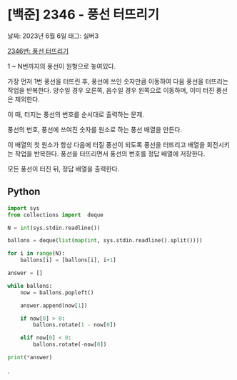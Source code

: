 # [백준] 2346 - 풍선 터뜨리기

날짜: 2023년 6월 6일
태그: 실버3

[2346번: 풍선 터뜨리기](https://www.acmicpc.net/problem/2346)

1 ~ N번까지의 풍선이 원형으로 놓여있다.

가장 먼저 1번 풍선을 터뜨린 후, 풍선에 쓰인 숫자만큼 이동하여 다음 풍선을 터뜨리는 작업을 반복한다. 양수일 경우 오른쪽, 음수일 경우 왼쪽으로 이동하며, 이미 터진 풍선은 제외한다.

이 때, 터지는 풍선의 번호를 순서대로 출력하는 문제.

풍선의 번호, 풍선에 쓰여진 숫자를 원소로 하는 풍선 배열을 만든다.

이 배열의 첫 원소가 항상 다음에 터질 풍선이 되도록 풍선을 터뜨리고 배열을 회전시키는 작업을 반복한다. 풍선을 터뜨리면서 풍선의 번호를 정답 배열에 저장한다.

모든 풍선이 터진 뒤, 정답 배열을 출력한다.

## Python

```python
import sys
from collections import  deque

N = int(sys.stdin.readline())

ballons = deque(list(map(int, sys.stdin.readline().split())))

for i in range(N):
    ballons[i] = [ballons[i], i+1]

answer = []

while ballons:
    now = ballons.popleft()

    answer.append(now[1])

    if now[0] > 0:
        ballons.rotate(1 - now[0])

    elif now[0] < 0:
        ballons.rotate(-now[0])

print(*answer)
```

.